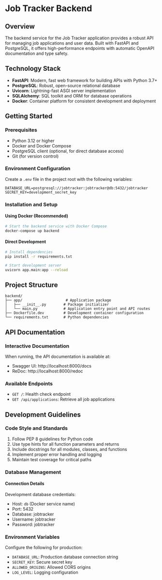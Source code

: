 # Job Tracker Backend

## Overview

The backend service for the Job Tracker application provides a robust API for managing job applications and user data. Built with FastAPI and PostgreSQL, it offers high-performance endpoints with automatic OpenAPI documentation and type safety.

## Technology Stack

- **FastAPI**: Modern, fast web framework for building APIs with Python 3.7+
- **PostgreSQL**: Robust, open-source relational database
- **Uvicorn**: Lightning-fast ASGI server implementation
- **SQLAlchemy**: SQL toolkit and ORM for database operations
- **Docker**: Container platform for consistent development and deployment

## Getting Started

### Prerequisites

- Python 3.12 or higher
- Docker and Docker Compose
- PostgreSQL client (optional, for direct database access)
- Git (for version control)

### Environment Configuration

Create a `.env` file in the project root with the following variables:

```env
DATABASE_URL=postgresql://jobtracker:jobtracker@db:5432/jobtracker
SECRET_KEY=development_secret_key
```

### Installation and Setup

#### Using Docker (Recommended)

```bash
# Start the backend service with Docker Compose
docker-compose up backend
```

#### Direct Development

```bash
# Install dependencies
pip install -r requirements.txt

# Start development server
uvicorn app.main:app --reload
```

## Project Structure

```
backend/
├── app/                    # Application package
│   ├── __init__.py        # Package initializer
│   └── main.py            # Application entry point and API routes
├── Dockerfile.dev         # Development container configuration
└── requirements.txt       # Python dependencies
```

## API Documentation

### Interactive Documentation

When running, the API documentation is available at:

- Swagger UI: http://localhost:8000/docs
- ReDoc: http://localhost:8000/redoc

### Available Endpoints

- `GET /`: Health check endpoint
- `GET /api/applications`: Retrieve all job applications

## Development Guidelines

### Code Style and Standards

1. Follow PEP 8 guidelines for Python code
2. Use type hints for all function parameters and returns
3. Include docstrings for all modules, classes, and functions
4. Implement proper error handling and logging
5. Maintain test coverage for critical paths

### Database Management

#### Connection Details

Development database credentials:

- Host: `db` (Docker service name)
- Port: 5432
- Database: jobtracker
- Username: jobtracker
- Password: jobtracker

### Environment Variables

Configure the following for production:

- `DATABASE_URL`: Production database connection string
- `SECRET_KEY`: Secure secret key
- `ALLOWED_ORIGINS`: Allowed CORS origins
- `LOG_LEVEL`: Logging configuration
